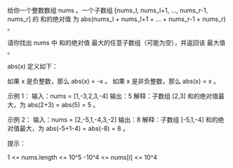 给你一个整数数组 nums 。一个子数组 [nums_l, nums_l+1, ..., nums_r-1, nums_r] 的 和的绝对值 为 abs(nums_l + nums_l+1 + ... +
nums_r-1 + nums_r) 。

请你找出 nums 中 和的绝对值 最大的任意子数组（可能为空），并返回该 最大值 。

abs(x) 定义如下：

如果 x 是负整数，那么 abs(x) = -x 。
如果 x 是非负整数，那么 abs(x) = x 。

示例 1：
输入：nums = [1,-3,2,3,-4]
输出：5
解释：子数组 [2,3] 和的绝对值最大，为 abs(2+3) = abs(5) = 5 。

示例 2：
输入：nums = [2,-5,1,-4,3,-2]
输出：8
解释：子数组 [-5,1,-4] 和的绝对值最大，为 abs(-5+1-4) = abs(-8) = 8 。

提示：

1 <= nums.length <= 10^5
-10^4 <= nums[i] <= 10^4
